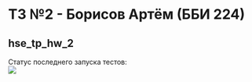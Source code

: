 # ТЗ №2 - Борисов Артём (ББИ 224)
## hse_tp_hw_2

Статус последнего запуска тестов:<br>
<img src="https://github.com/Artyom-Borisov/hse_tp_hw_2/workflows/Auto_Testing/badge.svg?branch=develop"><br>
